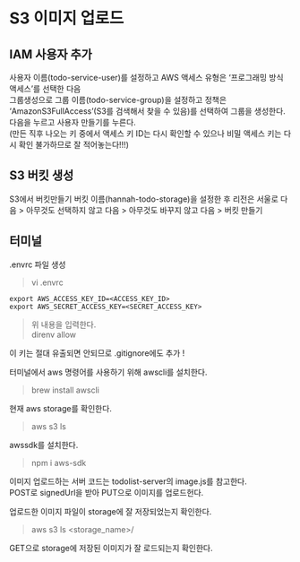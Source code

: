# S3 이미지 업로드

## IAM 사용자 추가
사용자 이름(todo-service-user)를 설정하고 AWS 액세스 유형은 ‘프로그래밍 방식 액세스’를 선택한 다음  
그룹생성으로 그룹 이름(todo-service-group)을 설정하고 정책은 ‘AmazonS3FullAccess’(S3를 검색해서 찾을 수 있음)를 선택하여 그룹을 생성한다. 다음을 누르고 사용자 만들기를 누른다.  
(만든 직후 나오는 키 중에서 액세스 키 ID는 다시 확인할 수 있으나 비밀 액세스 키는 다시 확인 불가하므로 잘 적어놓는다!!!)

## S3 버킷 생성
S3에서 버킷만들기
버킷 이름(hannah-todo-storage)을 설정한 후 리전은 서울로 다음 >
아무것도 선택하지 않고 다음 > 아무것도 바꾸지 않고 다음 > 버킷 만들기 

## 터미널
.envrc 파일 생성
> vi .envrc  
```
export AWS_ACCESS_KEY_ID=<ACCESS_KEY_ID>
export AWS_SECRET_ACCESS_KEY=<SECRET_ACCESS_KEY>
```
> 위 내용을 입력한다.  
> direnv allow  

이 키는 절대 유출되면 안되므로 .gitignore에도 추가 !  

터미널에서 aws 명령어를 사용하기 위해 awscli를 설치한다.
> brew install awscli

현재 aws storage를 확인한다.
> aws s3 ls

awssdk를 설치한다.
> npm i aws-sdk
  
이미지 업로드하는 서버 코드는 todolist-server의 image.js를 참고한다.  
POST로 signedUrl을 받아 PUT으로 이미지를 업로드헌다.

업로드한 이미지 파일이 storage에 잘 저장되었는지 확인한다.
> aws s3 ls <storage_name>/

GET으로 storage에 저장된 이미지가 잘 로드되는지 확인한다.